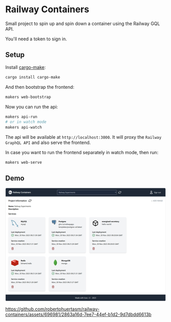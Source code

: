 # Railway Containers

Small project to spin up and spin down a container using the Railway GQL API.

You'll need a token to sign in.

## Setup

Install [cargo-make](https://github.com/sagiegurari/cargo-make):
  
```bash
cargo install cargo-make
```

And then bootstrap the frontend:
  
```bash
makers web-bootstrap
```

Now you can run the api:

```bash
makers api-run
# or in watch mode
makers api-watch
```

The api will be available at `http://localhost:3000`. It will proxy the `Railway GraphQL API` and also serve the frontend.

In case you want to run the frontend separately in watch mode, then run:

```bash
makers web-serve
```

## Demo

![Demo](frontend/demo.png)

https://github.com/robertohuertasm/railway-containers/assets/696981/2863a16d-7ee7-44ef-b1d2-9d7dbdd6613b
